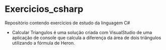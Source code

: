 # Exercicios_csharp
Repositório contendo exercícios de estudo da linguagem C#


- Calcular Triangulos é uma solução criada com VisualStudio de uma aplicação de console que calcula a diferença da área de dois triângulos utilizando a fórmula de Heron.
